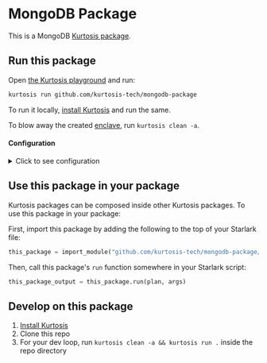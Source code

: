 # MongoDB Package

This is a MongoDB
[Kurtosis package](https://docs.kurtosis.com/concepts-reference/packages).

## Run this package

Open
[the Kurtosis playground](https://gitpod.io/#/https://github.com/kurtosis-tech/playground-gitpod)
and run:

```bash
kurtosis run github.com/kurtosis-tech/mongodb-package
```

To run it locally, [install Kurtosis][install-kurtosis] and run the same.

To blow away the created [enclave][enclaves-reference], run `kurtosis clean -a`.

#### Configuration

<details>
    <summary>Click to see configuration</summary>

You can configure this package using a JSON structure as an argument to the
`kurtosis run` function. The full structure that this package accepts are as
follows, with default values shown (note that the `//` lines are not valid JSON
and should be removed!):

```javascript
{
    // The name to give the new Mongo service
    "name": "mongoDB",

    // The image to run
    "image": "mongo:6.0.5",

    // The user that will be created
    "user": "root",

    // The password of the user that will be created
    "password": "password",

    // Additional environment variables that will be set on the Mongo container
    "env_vars": {}
}
```

These arguments can either be provided manually:

```bash
kurtosis run github.com/kurtosis-tech/mongodb-package '{"image":"mongo:latest"}'
```

or by loading via a file, for instance using the [args.json](args.json) file in
this repo:

```bash
kurtosis run github.com/kurtosis-tech/mongodb-package --enclave mongo "$(cat args.json)"
```

</details>

## Use this package in your package

Kurtosis packages can be composed inside other Kurtosis packages. To use this
package in your package:

First, import this package by adding the following to the top of your Starlark
file:

```python
this_package = import_module("github.com/kurtosis-tech/mongodb-package/main.star")
```

Then, call this package's `run` function somewhere in your Starlark script:

```python
this_package_output = this_package.run(plan, args)
```

## Develop on this package

1. [Install Kurtosis][install-kurtosis]
1. Clone this repo
1. For your dev loop, run `kurtosis clean -a && kurtosis run .` inside the repo
   directory

<!-------------------------------- LINKS ------------------------------->

[install-kurtosis]: https://docs.kurtosis.com/install
[enclaves-reference]: https://docs.kurtosis.com/concepts-reference/enclaves
